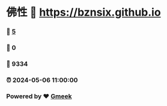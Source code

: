 # 佛性 :link: https://bznsix.github.io 
### :page_facing_up: [5](https://bznsix.github.io/tag.html) 
### :speech_balloon: 0 
### :hibiscus: 9334 
### :alarm_clock: 2024-05-06 11:00:00 
### Powered by :heart: [Gmeek](https://github.com/Meekdai/Gmeek)
